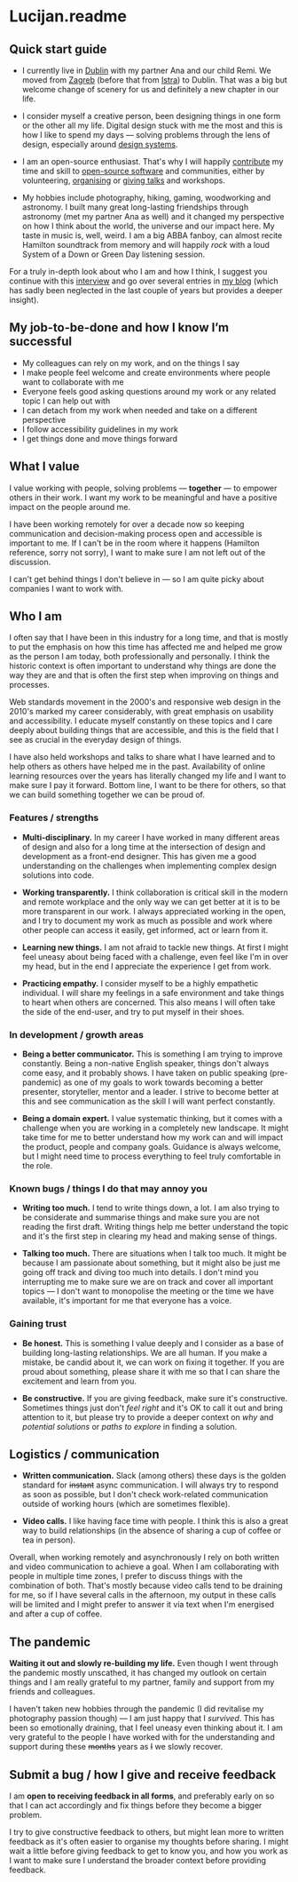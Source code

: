 # Lucijan.readme

## Quick start guide

* I currently live in [Dublin](https://en.wikipedia.org/wiki/Dublin) with my partner Ana and our child Remi. We moved from [Zagreb](https://en.wikipedia.org/wiki/Zagreb) (before that from [Istra](https://en.wikipedia.org/wiki/Istria)) to Dublin. That was a big but welcome change of scenery for us and definitely a new chapter in our life.

* I consider myself a creative person, been designing things in one form or the other all my life. Digital design stuck with me the most and this is how I like to spend my days — solving problems through the lens of design, especially around [design systems](https://garden.zendesk.com/). 

* I am an open-source enthusiast. That's why I will happily [contribute](http://polarnorth.org/blog/design-adventures-in-open-source/) my time and skill to [open-source software](https://wordpress.org/) and communities, either by volunteering, [organising](http://polarnorth.org/blog/wordcamp-europe-2018/) or [giving talks](http://polarnorth.org/blog/moving-the-design-process-to-the-browser/) and workshops.

* My hobbies include photography, hiking, gaming, woodworking and astronomy. I built many great long-lasting friendships through astronomy (met my partner Ana as well) and it changed my perspective on how I think about the world, the universe and our impact here. My taste in music is, well, weird. I am a big ABBA fanboy, can almost recite Hamilton soundtrack from memory and will happily _rock_ with a loud System of a Down or Green Day listening session.

For a truly in-depth look about who I am and how I think, I suggest you continue with this [interview](https://www.anarieldesign.com/wordpress-interview-lucijan-blagonic/) and go over several entries in [my blog](http://polarnorth.org/blog) (which has sadly been neglected in the last couple of years but provides a deeper insight).

## My job-to-be-done and how I know I’m successful

* My colleagues can rely on my work, and on the things I say
* I make people feel welcome and create environments where people want to collaborate with me
* Everyone feels good asking questions around my work or any related topic I can help out with
* I can detach from my work when needed and take on a different perspective 
* I follow accessibility guidelines in my work
* I get things done and move things forward

## What I value

I value working with people, solving problems — **together** — to empower others in their work. I want my work to be meaningful and have a positive impact on the people around me.  

I have been working remotely for over a decade now so keeping communication and decision-making process open and accessible is important to me. If I can't be in the room where it happens (Hamilton reference, sorry not sorry), I want to make sure I am not left out of the discussion.

I can't get behind things I don't believe in — so I am quite picky about companies I want to work with.

## Who I am

I often say that I have been in this industry for a long time, and that is mostly to put the emphasis on how this time has affected me and helped me grow as the person I am today, both professionally and personally. I think the historic context is often important to understand why things are done the way they are and that is often the first step when improving on things and processes.

Web standards movement in the 2000's and responsive web design in the 2010's marked my career considerably, with great emphasis on usability and accessibility. I educate myself constantly on these topics and I care deeply about building things that are accessible, and this is the field that I see as crucial in the everyday design of things. 

I have also held workshops and talks to share what I have learned and to help others as others have helped me in the past. Availability of online learning resources over the years has literally changed my life and I want to make sure I pay it forward. Bottom line, I want to be there for others, so that we can build something together we can be proud of. 

### Features / strengths

* **Multi-disciplinary.** In my career I have worked in many different areas of design and also for a long time at the intersection of design and development as a front-end designer. This has given me a good understanding on the challenges when implementing complex design solutions into code.

* **Working transparently.** I think collaboration is critical skill in the modern and remote workplace and the only way we can get better at it is to be more transparent in our work. I always appreciated working in the open, and I try to document my work as much as possible and work where other people can access it easily, get informed, act or learn from it.

* **Learning new things.** I am not afraid to tackle new things. At first I might feel uneasy about being faced with a challenge, even feel like I'm in over my head, but in the end I appreciate the experience I get from work. 

* **Practicing empathy.** I consider myself to be a highly empathetic individual. I will share my feelings in a safe environment and take things to heart when others are concerned. This also means I will often take the side of the end-user, and try to put myself in their shoes.

### In development / growth areas

* **Being a better communicator.** This is something I am trying to improve constantly. Being a non-native English speaker, things don't always come easy, and it probably shows. I have taken on public speaking (pre-pandemic) as one of my goals to work towards becoming a better presenter, storyteller, mentor and a leader. I strive to become better at this and see communication as the skill I will want perfect constantly.

* **Being a domain expert.** I value systematic thinking, but it comes with a challenge when you are working in a completely new landscape. It might take time for me to better understand how my work can and will impact the product, people and company goals. Guidance is always welcome, but I might need time to process everything to feel truly comfortable in the role. 

### Known bugs / things I do that may annoy you

* **Writing too much.** I tend to write things down, a lot. I am also trying to be considerate and summarise things and make sure you are not reading the first draft. Writing things help me better understand the topic and it's the first step in clearing my head and making sense of things.

* **Talking too much.** There are situations when I talk too much. It might be because I am passionate about something, but it might also be just me going off track and diving too much into details. I don't mind you interrupting me to make sure we are on track and cover all important topics — I don't want to monopolise the meeting or the time we have available, it's important for me that everyone has a voice.

### Gaining trust

* **Be honest.** This is something I value deeply and I consider as a base of building long-lasting relationships. We are all human. If you make a mistake, be candid about it, we can work on fixing it together. If you are proud about something, please share it with me so that I can share the excitement and learn from you.

* **Be constructive.** If you are giving feedback, make sure it's constructive. Sometimes things just don't _feel right_ and it's OK to call it out and bring attention to it, but please try to provide a deeper context on _why_ and _potential solutions_ or _paths to explore_ in finding a solution.

## Logistics / communication

* **Written communication.** Slack (among others) these days is the golden standard for ~~instant~~ async communication. I will always try to respond as soon as possible, but I don't check work-related communication outside of working hours (which are sometimes flexible).

* **Video calls.** I like having face time with people. I think this is also a great way to build relationships (in the absence of sharing a cup of coffee or tea in person). 

Overall, when working remotely and asynchronously I rely on both written and video communication to achieve a goal. When I am collaborating with people in multiple time zones, I prefer to discuss things with the combination of both. That's mostly because video calls tend to be draining for me, so if I have several calls in the afternoon, my output in these calls will be limited and I might prefer to answer it via text when I'm energised and after a cup of coffee.

## The pandemic

**Waiting it out and slowly re-building my life.** Even though I went through the pandemic mostly unscathed, it has changed my outlook on certain things and I am really grateful to my partner, family and support from my friends and colleagues. 

I haven't taken new hobbies through the pandemic (I did revitalise my photography passion though) — I am just happy that I *survived*. This has been so emotionally draining, that I feel uneasy even thinking about it. I am very grateful to the people I have worked with for the understanding and support during these ~~months~~ years as ~~I~~ we slowly recover.

## Submit a bug / how I give and receive feedback

I am **open to receiving feedback in all forms**, and preferably early on so that I can act accordingly and fix things before they become a bigger problem. 

I try to give constructive feedback to others, but might lean more to written feedback as it's often easier to organise my thoughts before sharing. I might wait a little before giving feedback to get to know you, and how you work as I want to make sure I understand the broader context before providing feedback.
